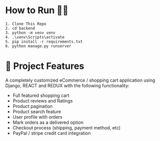  # How to Run 🏃‍♀️ #
```
1. Clone This Repo
2. cd backend
3. python -m venv venv
4. .\venv\Scripts\activate
5. pip install -r requirements.txt 
6. python manage.py runserver
```
# 🚀 Project Features #
A completely customized eCommerce / shopping cart application using Django, REACT and REDUX with the following functionality:

* Full featured shopping cart
* Product reviews and Ratings
* Product pagination
* Product search feature
* User profile with orders
* Mark orders as a delivered option
* Checkout process (shipping, payment method, etc)
* PayPal / stripe credit card integration
